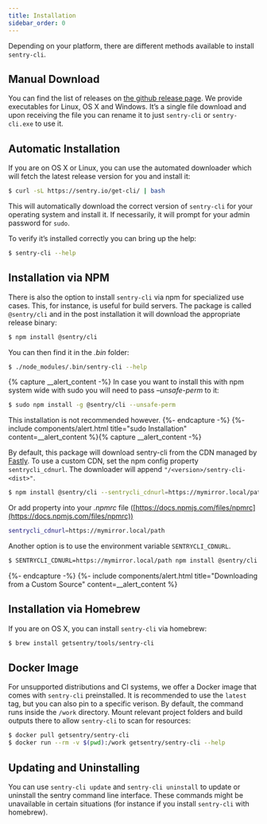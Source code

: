 ```yaml
---
title: Installation
sidebar_order: 0
---
```


Depending on your platform, there are different methods available to install `sentry-cli`.

## Manual Download

You can find the list of releases on [the github release page](https://github.com/getsentry/sentry-cli/releases/). We provide executables for Linux, OS X and Windows. It’s a single file download and upon receiving the file you can rename it to just `sentry-cli` or `sentry-cli.exe` to use it.

## Automatic Installation

If you are on OS X or Linux, you can use the automated downloader which will fetch the latest release version for you and install it:

```bash
$ curl -sL https://sentry.io/get-cli/ | bash
```

This will automatically download the correct version of `sentry-cli` for your operating system and install it. If necessarily, it will prompt for your admin password for `sudo`.

To verify it’s installed correctly you can bring up the help:

```bash
$ sentry-cli --help
```

## Installation via NPM

There is also the option to install `sentry-cli` via npm for specialized use cases. This, for instance, is useful for build servers. The package is called `@sentry/cli` and in the post installation it will download the appropriate release binary:

```bash
$ npm install @sentry/cli
```

You can then find it in the _.bin_ folder:

```bash
$ ./node_modules/.bin/sentry-cli --help
```

{% capture __alert_content -%}
In case you want to install this with npm system wide with sudo you will need to pass _–unsafe-perm_ to it:

```bash
$ sudo npm install -g @sentry/cli --unsafe-perm
```

This installation is not recommended however.
{%- endcapture -%}
{%- include components/alert.html
  title="sudo Installation"
  content=__alert_content
%}{% capture __alert_content -%}

By default, this package will download sentry-cli from the CDN managed by [Fastly](https://www.fastly.com/). To use a custom CDN, set the npm config property `sentrycli_cdnurl`. The downloader will append `"/<version>/sentry-cli-<dist>"`.

```bash
$ npm install @sentry/cli --sentrycli_cdnurl=https://mymirror.local/path
```

Or add property into your _.npmrc_ file ([https://docs.npmjs.com/files/npmrc](https://docs.npmjs.com/files/npmrc))

```bash
sentrycli_cdnurl=https://mymirror.local/path
```

Another option is to use the environment variable `SENTRYCLI_CDNURL`.

```bash
$ SENTRYCLI_CDNURL=https://mymirror.local/path npm install @sentry/cli
```

{%- endcapture -%}
{%- include components/alert.html
  title="Downloading from a Custom Source"
  content=__alert_content
%}

## Installation via Homebrew

If you are on OS X, you can install `sentry-cli` via homebrew:

```bash
$ brew install getsentry/tools/sentry-cli
```

## Docker Image

For unsupported distributions and CI systems, we offer a Docker image that comes with `sentry-cli` preinstalled. It is recommended to use the `latest` tag, but you can also pin to a specific verison. By default, the command runs inside the `/work` directory. Mount relevant project folders and build outputs there to allow `sentry-cli` to scan for resources:

```bash
$ docker pull getsentry/sentry-cli
$ docker run --rm -v $(pwd):/work getsentry/sentry-cli --help
```

## Updating and Uninstalling

You can use `sentry-cli update` and `sentry-cli uninstall` to update or uninstall the sentry command line interface. These commands might be unavailable in certain situations (for instance if you install `sentry-cli` with homebrew).
